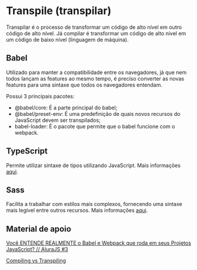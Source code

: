 # Transpile (transpilar)

Transpilar é o processo de transformar um código de alto nível em outro código de alto nível. Já compilar é transformar um código de alto nível em um código de baixo nível (linguagem de máquina).

## Babel

Utilizado para manter a compatibilidade entre os navegadores, já que nem todos lançam as features ao mesmo tempo, é preciso converter as novas features para uma sintaxe que todos os navegadores entendam.

Possui 3 principais pacotes:

- @babel/core: É a parte principal do babel;
- @babel/preset-env: É uma predefinição de quais novos recursos do JavaScript devem ser transpilados;
- babel-loader: É o pacote que permite que o babel funcione com o webpack.

## TypeScript

Permite utilizar sintaxe de tipos utilizando JavaScript. Mais informações [aqui](https://www.typescriptlang.org/).


## Sass

Facilita a trabalhar com estilos mais complexos, fornecendo uma sintaxe mais legível entre outros recursos. Mais informações [aqui](https://sass-lang.com/guide).

## Material de apoio

[Você ENTENDE REALMENTE o Babel e Webpack que roda em seus Projetos JavaScript? // AluraJS #3](https://www.youtube.com/watch?v=LMCtGvLJT6c)

[Compiling vs Transpiling](https://dev.to/kealanparr/compiling-vs-transpiling-3h9i)